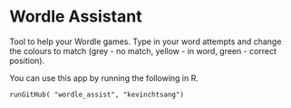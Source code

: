 # Wordle Assistant
Tool to help your Wordle games. Type in your word attempts and change the colours to match (grey - no match, yellow - in word, green - correct position).

You can use this app by running the following in R.

```
runGitHub( "wordle_assist", "kevinchtsang")
```